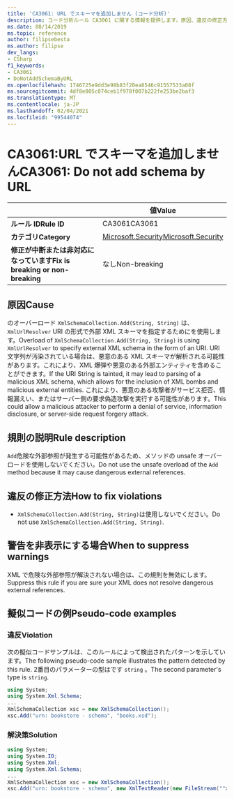 ```yaml
---
title: 'CA3061: URL でスキーマを追加しません (コード分析)'
description: コード分析ルール CA3061 に関する情報を提供します。原因、違反の修正方法、非表示にするタイミングなどが含まれます。
ms.date: 08/14/2019
ms.topic: reference
author: filipsebesta
ms.author: filipse
dev_langs:
- CSharp
f1_keywords:
- CA3061
- DoNotAddSchemaByURL
ms.openlocfilehash: 1746725e9dd3e98b83f20ea8546c91557533a08f
ms.sourcegitcommit: 4df8e005c074ceb1f978f007b222fe253be2baf3
ms.translationtype: MT
ms.contentlocale: ja-JP
ms.lasthandoff: 02/04/2021
ms.locfileid: "99544074"
---
```

# <a name="ca3061-do-not-add-schema-by-url"></a><span data-ttu-id="6de60-103">CA3061:URL でスキーマを追加しません</span><span class="sxs-lookup"><span data-stu-id="6de60-103">CA3061: Do not add schema by URL</span></span>

| | <span data-ttu-id="6de60-104">値</span><span class="sxs-lookup"><span data-stu-id="6de60-104">Value</span></span> |
|-|-|
| <span data-ttu-id="6de60-105">**ルール ID**</span><span class="sxs-lookup"><span data-stu-id="6de60-105">**Rule ID**</span></span> |<span data-ttu-id="6de60-106">CA3061</span><span class="sxs-lookup"><span data-stu-id="6de60-106">CA3061</span></span>|
| <span data-ttu-id="6de60-107">**カテゴリ**</span><span class="sxs-lookup"><span data-stu-id="6de60-107">**Category**</span></span> |[<span data-ttu-id="6de60-108">Microsoft.Security</span><span class="sxs-lookup"><span data-stu-id="6de60-108">Microsoft.Security</span></span>](security-warnings.md)|
| <span data-ttu-id="6de60-109">**修正が中断または非対応になっています**</span><span class="sxs-lookup"><span data-stu-id="6de60-109">**Fix is breaking or non-breaking**</span></span> |<span data-ttu-id="6de60-110">なし</span><span class="sxs-lookup"><span data-stu-id="6de60-110">Non-breaking</span></span>|

## <a name="cause"></a><span data-ttu-id="6de60-111">原因</span><span class="sxs-lookup"><span data-stu-id="6de60-111">Cause</span></span>

<span data-ttu-id="6de60-112">のオーバーロード `XmlSchemaCollection.Add(String, String)` は、 `XmlUrlResolver` URI の形式で外部 XML スキーマを指定するためにを使用します。</span><span class="sxs-lookup"><span data-stu-id="6de60-112">Overload of `XmlSchemaCollection.Add(String, String)` is using `XmlUrlResolver` to specify external XML schema in the form of an URI.</span></span> <span data-ttu-id="6de60-113">URI 文字列が汚染されている場合は、悪意のある XML スキーマが解析される可能性があります。これにより、XML 爆弾や悪意のある外部エンティティを含めることができます。</span><span class="sxs-lookup"><span data-stu-id="6de60-113">If the URI String is tainted, it may lead to parsing of a malicious XML schema, which allows for the inclusion of XML bombs and malicious external entities.</span></span> <span data-ttu-id="6de60-114">これにより、悪意のある攻撃者がサービス拒否、情報漏えい、またはサーバー側の要求偽造攻撃を実行する可能性があります。</span><span class="sxs-lookup"><span data-stu-id="6de60-114">This could allow a malicious attacker to perform a denial of service, information disclosure, or server-side request forgery attack.</span></span>

## <a name="rule-description"></a><span data-ttu-id="6de60-115">規則の説明</span><span class="sxs-lookup"><span data-stu-id="6de60-115">Rule description</span></span>

<span data-ttu-id="6de60-116">`Add`危険な外部参照が発生する可能性があるため、メソッドの unsafe オーバーロードを使用しないでください。</span><span class="sxs-lookup"><span data-stu-id="6de60-116">Do not use the unsafe overload of the `Add` method because it may cause dangerous external references.</span></span>

## <a name="how-to-fix-violations"></a><span data-ttu-id="6de60-117">違反の修正方法</span><span class="sxs-lookup"><span data-stu-id="6de60-117">How to fix violations</span></span>

- <span data-ttu-id="6de60-118">`XmlSchemaCollection.Add(String, String)`は使用しないでください。</span><span class="sxs-lookup"><span data-stu-id="6de60-118">Do not use `XmlSchemaCollection.Add(String, String)`.</span></span>

## <a name="when-to-suppress-warnings"></a><span data-ttu-id="6de60-119">警告を非表示にする場合</span><span class="sxs-lookup"><span data-stu-id="6de60-119">When to suppress warnings</span></span>

<span data-ttu-id="6de60-120">XML で危険な外部参照が解決されない場合は、この規則を無効にします。</span><span class="sxs-lookup"><span data-stu-id="6de60-120">Suppress this rule if you are sure your XML does not resolve dangerous external references.</span></span>

## <a name="pseudo-code-examples"></a><span data-ttu-id="6de60-121">擬似コードの例</span><span class="sxs-lookup"><span data-stu-id="6de60-121">Pseudo-code examples</span></span>

### <a name="violation"></a><span data-ttu-id="6de60-122">違反</span><span class="sxs-lookup"><span data-stu-id="6de60-122">Violation</span></span>

<span data-ttu-id="6de60-123">次の擬似コードサンプルは、このルールによって検出されたパターンを示しています。</span><span class="sxs-lookup"><span data-stu-id="6de60-123">The following pseudo-code sample illustrates the pattern detected by this rule.</span></span>
<span data-ttu-id="6de60-124">2番目のパラメーターの型はです `string` 。</span><span class="sxs-lookup"><span data-stu-id="6de60-124">The second parameter's type is `string`.</span></span>

```csharp
using System;
using System.Xml.Schema;
...
XmlSchemaCollection xsc = new XmlSchemaCollection();
xsc.Add("urn: bookstore - schema", "books.xsd");
```

### <a name="solution"></a><span data-ttu-id="6de60-125">解決策</span><span class="sxs-lookup"><span data-stu-id="6de60-125">Solution</span></span>

```csharp
using System;
using System.IO;
using System.Xml;
using System.Xml.Schema;
...
XmlSchemaCollection xsc = new XmlSchemaCollection();
xsc.Add("urn: bookstore - schema", new XmlTextReader(new FileStream(""xmlFilename"", FileMode.Open)));
```
